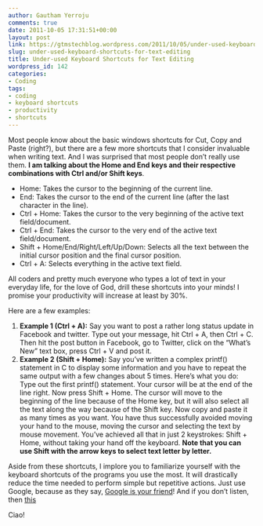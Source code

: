 ```yaml
---
author: Gautham Yerroju
comments: true
date: 2011-10-05 17:31:51+00:00
layout: post
link: https://gtmstechblog.wordpress.com/2011/10/05/under-used-keyboard-shortcuts-for-text-editing/
slug: under-used-keyboard-shortcuts-for-text-editing
title: Under-used Keyboard Shortcuts for Text Editing
wordpress_id: 142
categories:
- Coding
tags:
- coding
- keyboard shortcuts
- productivity
- shortcuts
---
```


Most people know about the basic windows shortcuts for Cut, Copy and Paste (right?), but there are a few more shortcuts that I consider invaluable when writing text. And I was surprised that most people don’t really use them. **I am talking about the Home and End keys and their respective combinations with Ctrl and/or Shift keys**.

  * Home: Takes the cursor to the beginning of the current line.
  * End: Takes the cursor to the end of the current line (after the last character in the line).
  * Ctrl + Home: Takes the cursor to the very beginning of the active text field/document.
  * Ctrl + End: Takes the cursor to the very end of the active text field/document.
  * Shift + Home/End/Right/Left/Up/Down: Selects all the text between the initial cursor position and the final cursor position.
  * Ctrl + A: Selects everything in the active text field. 

All coders and pretty much everyone who types a lot of text in your everyday life, for the love of God, drill these shortcuts into your minds! I promise your productivity will increase at least by 30%.

Here are a few examples:

  1.  **Example 1 (Ctrl + A):** Say you want to post a rather long status update in Facebook and twitter. Type out your message, hit Ctrl + A, then Ctrl + C. Then hit the post button in Facebook, go to Twitter, click on the “What’s New” text box, press Ctrl + V and post it.
  2.  **Example 2 (Shift + Home):** Say you’ve written a complex printf() statement in C to display some information and you have to repeat the same output with a few changes about 5 times. Here’s what you do: Type out the first printf() statement. Your cursor will be at the end of the line right. Now press Shift + Home. The cursor will move to the beginning of the line because of the Home key, but it will also select all the text along the way because of the Shift key. Now copy and paste it as many times as you want. You have thus successfully avoided moving your hand to the mouse, moving the cursor and selecting the text by mouse movement. You’ve achieved all that in just 2 keystrokes: Shift + Home, without taking your hand off the keyboard. **Note that you can use Shift with the arrow keys to select text letter by letter.** 

Aside from these shortcuts, I implore you to familiarize yourself with the keyboard shortcuts of the programs you use the most. It will drastically reduce the time needed to perform simple but repetitive actions. Just use Google, because as they say, [Google is your friend](http://www.giyf.com/)! And if you don’t listen, then [this](http://justfuckinggoogleit.com/)

Ciao!
